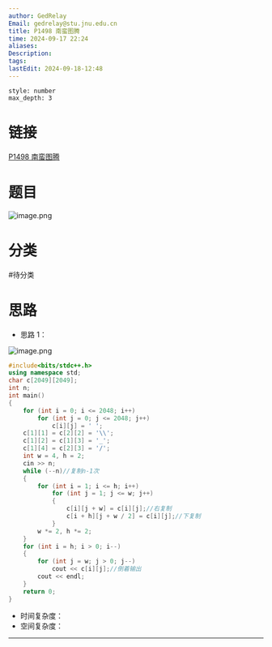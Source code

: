 ```yaml
---
author: GedRelay
Email: gedrelay@stu.jnu.edu.cn
title: P1498 南蛮图腾
time: 2024-09-17 22:24
aliases: 
Description: 
tags: 
lastEdit: 2024-09-18-12:48
---
```


```toc
style: number
max_depth: 3
```

# 链接
[P1498 南蛮图腾](https://www.luogu.com.cn/problem/P1498) 

# 题目
![image.png](https://ged-pic-bed.oss-cn-guangzhou.aliyuncs.com/img/202409172224919.png)


# 分类
#待分类

# 思路
- 思路 1：

![image.png](https://ged-pic-bed.oss-cn-guangzhou.aliyuncs.com/img/202409172234113.png)

```cpp
#include<bits/stdc++.h>
using namespace std;
char c[2049][2049];
int n;
int main()
{
	for (int i = 0; i <= 2048; i++)
		for (int j = 0; j <= 2048; j++)
			c[i][j] = ' ';
	c[1][1] = c[2][2] = '\\';
	c[1][2] = c[1][3] = '_';
	c[1][4] = c[2][3] = '/';
	int w = 4, h = 2;
	cin >> n;
	while (--n)//复制n-1次
	{
		for (int i = 1; i <= h; i++)
			for (int j = 1; j <= w; j++)
			{
				c[i][j + w] = c[i][j];//右复制
				c[i + h][j + w / 2] = c[i][j];//下复制
			}
		w *= 2, h *= 2;
	}
	for (int i = h; i > 0; i--)
	{
		for (int j = w; j > 0; j--)
			cout << c[i][j];//倒着输出
		cout << endl;
	}
	return 0;
}
```


- 时间复杂度：
- 空间复杂度：


---

